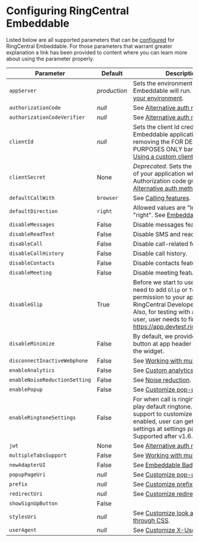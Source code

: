 # Configuring RingCentral Embeddable

Listed below are all supported parameters that can be [configured](setting-params.md) for RingCentral Embeddable. For those parameters that warrant greater explanation a link has been provided to content where you can learn more about using the parameter properly. 

<div id="config-table" markdown>

| Parameter | Default | Description |
|-|-|-|
| `appServer` | *production* | Sets the environment in which Embeddable will run. See [Setting your environment](environment.md). |
| `authorizationCode` | *null* | See [Alternative auth methods](../integration/authorization.md). |
| `authorizationCodeVerifier` | *null* | See [Alternative auth methods](../integration/authorization.md). |
| `clientId` | *null* | Sets the client Id credential of your Embeddable application. Useful in removing the FOR DEMO PURPOSES ONLY banner. See [Using a custom client ID](client-id.md). |
| `clientSecret` | None | *Deprecated*. Sets the client secret of your application when using Authorization code grant type. See [Alternative auth methods](../integration/authorization.md). |
| `defaultCallWith` | `browser` | See [Calling features](call-settings.md). |
| `defaultDirection` | `right` | Allowed values are "left" and "right". See [Embeddable Badge](badge.md). |
| `disableMessages` | False | Disable messages feature.  |
| `disableReadText` | False | Disable SMS and read text feature. |
| `disableCall` | False | Disable call-related features. |
| `disableCallHistory` | False | Disable call history. |
| `disableContacts` | False | Disable contacts feature. |
| `disableMeeting` | False | Disable meeting feature. |
| `disableGlip` | True | Before we start to use Glip API, need to add `Glip` or `Team Messaging` permission to your app in RingCentral Developer website. Also, for testing with a sandbox user, user needs to first login to https://app.devtest.ringcentral.com |
| `disableMinimize` | False | By default, we provide Minimize button at app header to minimize the widget. |
| `disconnectInactiveWebphone` | False | See [Working with multiple tabs](multiple-tabs.md). |
| `enableAnalytics` | False | See [Custom analytics](../integrations/analytics.md). |
| `enableNoiseReductionSetting` | False | See [Noise reduction](noise-reduction.md). |
| `enablePopup` | False | See [Customize pop-up window](popup-window.md). |
| `enableRingtoneSettings` | False | For when call is ringing, app will play default ringtone. But we also support to customize ringtone. By enabled, user can get ringtone settings at settings page. Supported after v1.6.3 |
| `jwt` | None | See [Alternative auth methods](../integration/authorization.md). |
| `multipleTabsSupport` | False | See [Working with multiple tabs](multiple-tabs.md). |
| `newAdapterUI` | False | See [Embeddable Badge](badge.md). |
| `popupPageUri` | *null* | See [Customize pop-up window](popup-window.md). |
| `prefix` | *null* | See [Customize prefix](prefix.md). |
| `redirectUri` | *null* | See [Customize redirectUri](redirect-uri.md). |
| `showSignUpButton` | False |  |
| `stylesUri` | *null* | See [Customize look and feel through CSS](styles.md). |
| `userAgent` | *null* | See [Customize X-User-Agent](user-agent.md). |

</div>

